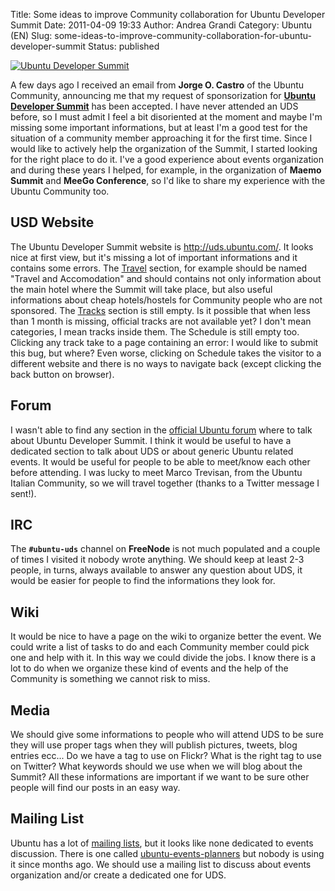 Title: Some ideas to improve Community collaboration for Ubuntu Developer Summit
Date: 2011-04-09 19:33
Author: Andrea Grandi
Category: Ubuntu (EN)
Slug: some-ideas-to-improve-community-collaboration-for-ubuntu-developer-summit
Status: published

[![]({static}/images/2011/04/Ubuntu-Developer-Summit-300x229.png "Ubuntu Developer Summit")]({static}/images/2011/04/Ubuntu-Developer-Summit.png)

A few days ago I received an email from **Jorge O. Castro** of the Ubuntu
Community, announcing me that my request of sponsorization for **[Ubuntu
Developer Summit](http://uds.ubuntu.com/)** has been accepted. I have
never attended an UDS before, so I must admit I feel a bit disoriented
at the moment and maybe I'm missing some important informations, but at
least I'm a good test for the situation of a community member
approaching it for the first time. Since I would like to actively help
the organization of the Summit, I started looking for the right place to
do it. I've a good experience about events organization and during these
years I helped, for example, in the organization of **Maemo Summit** and
**MeeGo Conference**, so I'd like to share my experience with the Ubuntu
Community too.

## USD Website

The Ubuntu Developer Summit website is <http://uds.ubuntu.com/>. It
looks nice at first view, but it's missing a lot of important
informations and it contains some errors. The
[Travel](http://uds.ubuntu.com/travel/) section, for example should
be named "Travel and Accomodation" and should contains not only
information about the main hotel where the Summit will take place, but
also useful informations about cheap hotels/hostels for Community people
who are not sponsored. The [Tracks](http://uds.ubuntu.com/tracks/)
section is still empty. Is it possible that when less than 1 month is
missing, official tracks are not available yet? I don't mean categories,
I mean tracks inside them. The Schedule is still empty too. Clicking any
track take to a page containing an error: I would like to submit this
bug, but where? Even worse, clicking on Schedule takes the visitor to a
different website and there is no ways to navigate back (except clicking
the back button on browser).

## Forum

I wasn't able to find any section in the [official Ubuntu
forum](http://ubuntuforums.org/) where to talk about Ubuntu Developer
Summit. I think it would be useful to have a dedicated section to talk
about UDS or about generic Ubuntu related events. It would be useful for
people to be able to meet/know each other before attending. I was lucky
to meet Marco Trevisan, from the Ubuntu Italian Community, so we will
travel together (thanks to a Twitter message I sent!).

## IRC

The **`#ubuntu-uds`** channel on **FreeNode** is not much populated and a
couple of times I visited it nobody wrote anything. We should keep at
least 2-3 people, in turns, always available to answer any question
about UDS, it would be easier for people to find the informations they
look for.

## Wiki

It would be nice to have a page on the wiki to organize better the
event. We could write a list of tasks to do and each Community member
could pick one and help with it. In this way we could divide the jobs. I
know there is a lot to do when we organize these kind of events and the
help of the Community is something we cannot risk to miss.

## Media

We should give some informations to people who will attend UDS to be
sure they will use proper tags when they will publish pictures, tweets,
blog entries ecc... Do we have a tag to use on Flickr? What is the right
tag to use on Twitter? What keywords should we use when we will blog
about the Summit? All these informations are important if we want to be
sure other people will find our posts in an easy way.

## Mailing List

Ubuntu has a lot of [mailing lists](https://lists.ubuntu.com/), but it
looks like none dedicated to events discussion. There is one called
[ubuntu-events-planners](https://lists.ubuntu.com/mailman/listinfo/Ubuntu-event-planners)
but nobody is using it since months ago. We should use a mailing list to
discuss about events organization and/or create a dedicated one for UDS.
